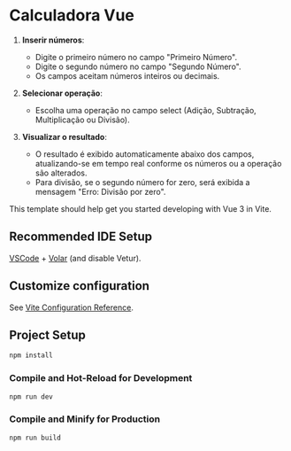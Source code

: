 # Calculadora Vue

1. **Inserir números**:
   - Digite o primeiro número no campo "Primeiro Número".
   - Digite o segundo número no campo "Segundo Número".
   - Os campos aceitam números inteiros ou decimais.

2. **Selecionar operação**:
   - Escolha uma operação no campo select (Adição, Subtração, Multiplicação ou Divisão).

3. **Visualizar o resultado**:
   - O resultado é exibido automaticamente abaixo dos campos, atualizando-se em tempo real conforme os números ou a operação são alterados.
   - Para divisão, se o segundo número for zero, será exibida a mensagem "Erro: Divisão por zero".


This template should help get you started developing with Vue 3 in Vite.

## Recommended IDE Setup

[VSCode](https://code.visualstudio.com/) + [Volar](https://marketplace.visualstudio.com/items?itemName=Vue.volar) (and disable Vetur).

## Customize configuration

See [Vite Configuration Reference](https://vite.dev/config/).

## Project Setup

```sh
npm install
```

### Compile and Hot-Reload for Development

```sh
npm run dev
```

### Compile and Minify for Production

```sh
npm run build
